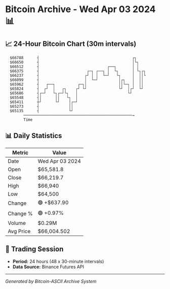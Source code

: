 # Bitcoin Archive - Wed Apr 03 2024 📊

## 📈 24-Hour Bitcoin Chart (30m intervals)

```
  $66788      ┤                                         ┌┐     
  $66650      ┤                                         │└┐    
  $66512      ┤                              ┌──┐       │ │    
  $66375      ┤                     ┌─┐ ┌──┐ │  └┐      │ └┐┌┐ 
  $66237      ┤                    ┌┘ │ │  └─┘   └┐     │  ││└ 
  $66099      ┤                    │  └─┘         │┌┐   │  ││  
  $65962      ┤   ┌──┐          ┌─┐│              ││└─┐ │  ││  
  $65824      ┤  ┌┘  │   ┌┐    ┌┘ └┘              └┘  │┌┘  └┘  
  $65686      ┤┌─┘   └┐┌─┘└┐   │                      └┘       
  $65548      ┤│      ││   └┐  │                               
  $65411      ┼┘      └┘    │┌─┘                               
  $65273      ┤             ││                                 
  $65135      ┤             └┘                                 
        ────────────────────────────────────────────────→
        Time
```

## 📊 Daily Statistics

| Metric | Value |
|--------|-------|
| Date | Wed Apr 03 2024 |
| Open | $65,581.8 |
| Close | $66,219.7 |
| High | $66,940 |
| Low | $64,500 |
| Change | 🟢 +$637.90 |
| Change % | 🟢 +0.97% |
| Volume | $0.29M |
| Avg Price | $66,004.502 |

## 📅 Trading Session

- **Period:** 24 hours (48 x 30-minute intervals)
- **Data Source:** Binance Futures API

---
*Generated by Bitcoin-ASCII Archive System*
